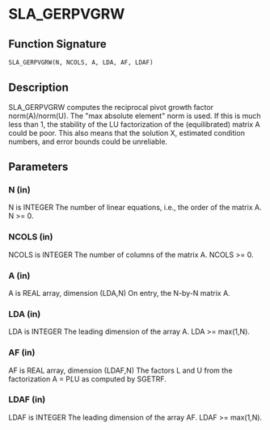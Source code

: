 # SLA_GERPVGRW

## Function Signature

```fortran
SLA_GERPVGRW(N, NCOLS, A, LDA, AF, LDAF)
```

## Description


 SLA_GERPVGRW computes the reciprocal pivot growth factor
 norm(A)/norm(U). The "max absolute element" norm is used. If this is
 much less than 1, the stability of the LU factorization of the
 (equilibrated) matrix A could be poor. This also means that the
 solution X, estimated condition numbers, and error bounds could be
 unreliable.

## Parameters

### N (in)

N is INTEGER The number of linear equations, i.e., the order of the matrix A. N >= 0.

### NCOLS (in)

NCOLS is INTEGER The number of columns of the matrix A. NCOLS >= 0.

### A (in)

A is REAL array, dimension (LDA,N) On entry, the N-by-N matrix A.

### LDA (in)

LDA is INTEGER The leading dimension of the array A. LDA >= max(1,N).

### AF (in)

AF is REAL array, dimension (LDAF,N) The factors L and U from the factorization A = P*L*U as computed by SGETRF.

### LDAF (in)

LDAF is INTEGER The leading dimension of the array AF. LDAF >= max(1,N).

